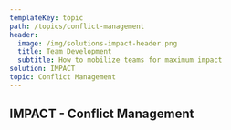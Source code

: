 ```yaml
---
templateKey: topic
path: /topics/conflict-management
header:
  image: /img/solutions-impact-header.png
  title: Team Development
  subtitle: How to mobilize teams for maximum impact
solution: IMPACT
topic: Conflict Management
---
```


## IMPACT - Conflict Management
